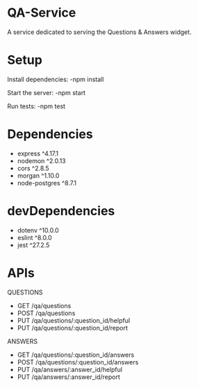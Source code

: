# QA-Service

A service dedicated to serving the Questions & Answers widget.

# Setup

Install dependencies: -npm install

Start the server: -npm start

Run tests: -npm test

# Dependencies
 * express ^4.17.1
 * nodemon ^2.0.13
 * cors ^2.8.5
 * morgan ^1.10.0
 * node-postgres ^8.7.1

 # devDependencies
 * dotenv ^10.0.0
 * eslint ^8.0.0
 * jest ^27.2.5

# APIs

QUESTIONS
* GET /qa/questions
* POST /qa/questions
* PUT /qa/questions/:question_id/helpful
* PUT /qa/questions/:question_id/report

ANSWERS

* GET /qa/questions/:question_id/answers
* POST /qa/questions/:question_id/answers
* PUT /qa/answers/:answer_id/helpful
* PUT /qa/answers/:answer_id/report